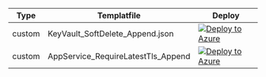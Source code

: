 
|Type|Templatfile|Deploy|
|------------|-------------------|----------------|
|custom|KeyVault_SoftDelete_Append.json | [![Deploy to Azure](https://docs.microsoft.com/en-us/azure/governance/policy/media/deploy/deploybutton.png)](https://portal.azure.com/?#blade/Microsoft_Azure_Policy/CreatePolicyDefinitionBlade/uri/https%3A%2F%2Fraw.githubusercontent.com%2FMathieuRietman%2Fes-Policies%2Fmain%2FesPoliciesDefinitionsCustom%2FKeyVault_SoftDelete_Append.json)|
|custom|AppService_RequireLatestTls_Append | [![Deploy to Azure](https://docs.microsoft.com/en-us/azure/governance/policy/media/deploy/deploybutton.png)](https://portal.azure.com/?#blade/Microsoft_Azure_Policy/CreatePolicyDefinitionBlade/uri/https%3A%2F%2Fraw.githubusercontent.com%2FMathieuRietman%2Fes-Policies%2Fmain%2FesPoliciesDefinitionsCustom%2FAppService_RequireLatestTls_Append)|